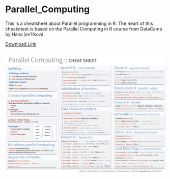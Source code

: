 # Parallel_Computing
This is a cheatsheet about Parallel programming in R. The heart of this cheatsheet is based on the Parallel Computing in R course from DataCamp by Hana ¦ev?íková.

<a href="https://github.com/ardeeshany/Parallel_Computing/blob/master/parallel_computation.pdf" download> Download Link </a>

![](https://github.com/ardeeshany/Parallel_Computing/blob/master/parallel_computation.jpeg?raw=true)

